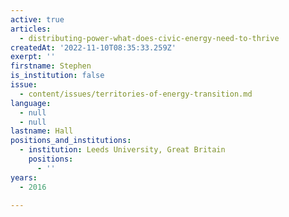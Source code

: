 ```yaml
---
active: true
articles:
  - distributing-power-what-does-civic-energy-need-to-thrive
createdAt: '2022-11-10T08:35:33.259Z'
exerpt: ''
firstname: Stephen
is_institution: false
issue:
  - content/issues/territories-of-energy-transition.md
language:
  - null
  - null
lastname: Hall
positions_and_institutions:
  - institution: Leeds University, Great Britain
    positions:
      - ''
years:
  - 2016

---
```

